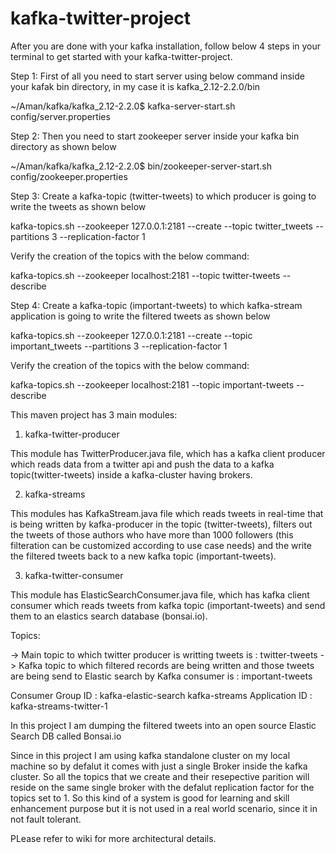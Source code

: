 # kafka-twitter-project

After you are done with your kafka installation, follow below 4 steps in your terminal to get started with your kafka-twitter-project.

Step 1: First of all you need to start server using below command inside your kafak bin  directory, in my case it is  kafka_2.12-2.2.0/bin

~/Aman/kafka/kafka_2.12-2.2.0$ kafka-server-start.sh config/server.properties 

Step 2: Then you need to start zookeeper server inside your kafka bin directory as shown below

~/Aman/kafka/kafka_2.12-2.2.0$ bin/zookeeper-server-start.sh config/zookeeper.properties  

Step 3: Create a kafka-topic (twitter-tweets) to which producer is going to write the tweets as shown below

kafka-topics.sh --zookeeper 127.0.0.1:2181 --create --topic twitter_tweets --partitions 3 --replication-factor 1

Verify the creation of the topics with the below command:

kafka-topics.sh --zookeeper localhost:2181 --topic twitter-tweets --describe

Step 4: Create a kafka-topic (important-tweets) to which kafka-stream application is going to write the filtered tweets as shown below

kafka-topics.sh --zookeeper 127.0.0.1:2181 --create --topic important_tweets --partitions 3 --replication-factor 1

Verify the creation of the topics with the below command:

kafka-topics.sh --zookeeper localhost:2181 --topic important-tweets --describe




This maven project has 3 main modules:

1) kafka-twitter-producer

This module has TwitterProducer.java file, which has a kafka client producer which reads data from a twitter api and push the data to a kafka topic(twitter-tweets) inside a kafka-cluster having brokers.


2) kafka-streams

This modules has KafkaStream.java file which reads tweets in real-time that is being written by kafka-producer in the topic (twitter-tweets), filters out the tweets of those authors who have more than 1000 followers (this filteration can be customized according to use case needs) and the write the filtered tweets back to a new kafka topic (important-tweets).


3) kafka-twitter-consumer

This module has ElasticSearchConsumer.java file, which has kafka client consumer which reads tweets from kafka topic (important-tweets) and send them to an elastics search database (bonsai.io).


Topics:

-> Main topic to which twitter producer is writting tweets is : twitter-tweets
-> Kafka topic to which filtered records are being written and those tweets are being send to Elastic search by Kafka consumer is : important-tweets


Consumer Group ID : kafka-elastic-search
kafka-streams Application ID : kafka-streams-twitter-1


In this project I am dumping the filtered tweets into an open source Elastic Search DB called Bonsai.io

Since in this project I am using kafka standalone cluster on my local machine so by defalut it comes with just a single Broker inside the kafka cluster.
So all the topics that we create and their resepective parition will reside on the same single broker with the defalut replication factor for the topics set to 1.
So this kind of a system is good for learning and skill enhancement purpose but it is not used in a real world scenario, since it in not fault tolerant.

PLease refer to wiki for more architectural details.





 


